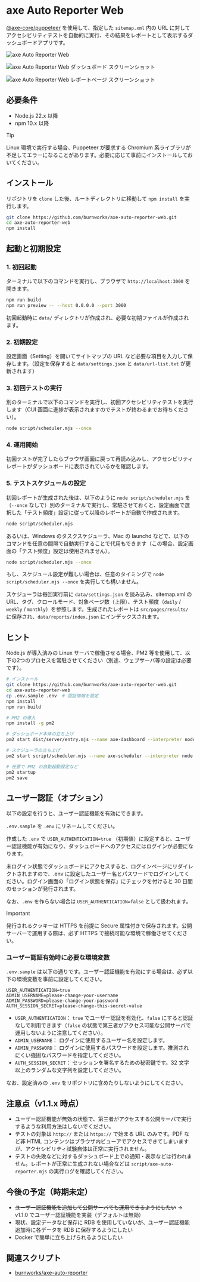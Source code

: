 # axe Auto Reporter Web

[@axe-core/puppeteer](https://github.com/dequelabs/axe-core-npm/blob/develop/packages/puppeteer/README.md) を使用して、指定した `sitemap.xml` 内の URL に対してアクセシビリティテストを自動的に実行、その結果をレポートとして表示するダッシュボードアプリです。

![axe Auto Reporter Web](./public/img/main-logo.svg)

![axe Auto Reporter Web ダッシュボード スクリーンショット](./public/img/screen-shot-axe-Auto-Reporter-Web.png)

![axe Auto Reporter Web レポートページ スクリーンショット](./public/img/screen-shot-axe-Auto-Reporter-Web-02.png)

## 必要条件
- Node.js 22.x 以降
- npm 10.x 以降

> [!TIP]
> Linux 環境で実行する場合、Puppeteer が要求する Chromium 系ライブラリが不足してエラーになることがあります。必要に応じて事前にインストールしておいてください。

## インストール
リポジトリを `clone` した後、ルートディレクトリに移動して `npm install` を実行します。

```sh
git clone https://github.com/burnworks/axe-auto-reporter-web.git
cd axe-auto-reporter-web
npm install
```

## 起動と初期設定

### 1. 初回起動
ターミナルで以下のコマンドを実行し、ブラウザで `http://localhost:3000` を開きます。  

```sh
npm run build
npm run preview -- --host 0.0.0.0 --port 3000
```

初回起動時に `data/` ディレクトリが作成され、必要な初期ファイルが作成されます。

### 2. 初期設定
設定画面（Setting）を開いてサイトマップの URL など必要な項目を入力して保存します。（設定を保存すると `data/settings.json` と `data/url-list.txt` が更新されます）

### 3. 初回テストの実行
別のターミナルで以下のコマンドを実行し、初回アクセシビリティテストを実行します（CUI 画面に進捗が表示されますのでテストが終わるまでお待ちください）。

```sh
node script/scheduler.mjs --once
```

### 4. 運用開始
初回テストが完了したらブラウザ画面に戻って再読み込みし、アクセシビリティレポートがダッシュボードに表示されているかを確認します。


### 5. テストスケジュールの設定
初回レポートが生成された後は、以下のように `node script/scheduler.mjs` を（`--once` なしで）別のターミナルで実行し、常駐させておくと、設定画面で選択した「テスト頻度」設定に従って以降のレポートが自動で作成されます。

```sh
node script/scheduler.mjs
```

あるいは、Windows のタスクスケジューラ、Mac の launchd などで、以下のコマンドを任意の間隔で自動実行することで代用もできます（この場合、設定画面の「テスト頻度」設定は使用されません）。

```sh
node script/scheduler.mjs --once
```

もし、スケジュール設定が難しい場合は、任意のタイミングで `node script/scheduler.mjs --once` を実行しても構いません。

スケジューラは毎回実行前に `data/settings.json` を読み込み、sitemap.xml の URL、タグ、クロールモード、対象ページ数（上限）、テスト頻度（`daily` / `weekly` / `monthly`）を参照します。生成されたレポートは `src/pages/results/` に保存され、`data/reports/index.json` にインデックスされます。

## ヒント
Node.js が導入済みの Linux サーバで稼働させる場合、PM2 等を使用して、以下の2つのプロセスを常駐させてください（別途、ウェブサーバ等の設定は必要です）。

```sh
# インストール
git clone https://github.com/burnworks/axe-auto-reporter-web.git
cd axe-auto-reporter-web
cp .env.sample .env  # 認証情報を設定
npm install
npm run build

# PM2 の導入
npm install -g pm2

# ダッシュボード本体の立ち上げ 
pm2 start dist/server/entry.mjs --name axe-dashboard --interpreter node

# スケジューラの立ち上げ 
pm2 start script/scheduler.mjs --name axe-scheduler --interpreter node

# 任意で PM2 の自動起動設定など
pm2 startup
pm2 save
```

## ユーザー認証（オプション）
以下の設定を行うと、ユーザー認証機能を有効にできます。

`.env.sample` を `.env` にリネームしてください。

作成した `.env` で `USER_AUTHENTICATION=true` （初期値）に設定すると、ユーザー認証機能が有効になり、ダッシュボードへのアクセスにはログインが必要になります。

未ログイン状態でダッシュボードにアクセスすると、ログインページにリダイレクトされますので、.env に設定したユーザー名とパスワードでログインしてください。ログイン画面の「ログイン状態を保存」にチェックを付けると 30 日間のセッションが発行されます。

なお、`.env` を作らない場合は `USER_AUTHENTICATION=false` として扱われます。

> [!IMPORTANT]
> 発行されるクッキーは HTTPS を前提に Secure 属性付きで保存されます。公開サーバーで運用する際は、必ず HTTPS で接続可能な環境で稼働させてください。

### ユーザー認証有効時に必要な環境変数

`.env.sample` は以下の通りです。ユーザー認証機能を有効にする場合は、必ず以下の環境変数を事前に設定してください。

```env
USER_AUTHENTICATION=true
ADMIN_USERNAME=please-change-your-username
ADMIN_PASSWORD=please-change-your-password
AUTH_SESSION_SECRET=please-change-this-secret-value
```

- `USER_AUTHENTICATION`： `true` でユーザー認証を有効化、`false` にすると認証なしで利用できます（`false` の状態で第三者がアクセス可能な公開サーバで運用しないように注意してください）。
- `ADMIN_USERNAME`： ログインに使用するユーザー名を設定します。
- `ADMIN_PASSWORD`： ログインに使用するパスワードを設定します。推測されにくい強固なパスワードを指定してください。
- `AUTH_SESSION_SECRET`： セッションを署名するための秘密鍵です。32 文字以上のランダムな文字列を設定してください。

なお、設定済みの `.env` をリポジトリに含めたりしないようにしてください。

## 注意点（v1.1.x 時点）

- ユーザー認証機能が無効の状態で、第三者がアクセスする公開サーバで実行するような利用方法はしないでください。
- テストの対象は `http://` または `https://` で始まる URL のみです。PDF など非 HTML コンテンツはブラウザ内ビューアでアクセスできてしまいますが、アクセシビリティ試験自体は正常に実行されません。
- テストの失敗などに対するダッシュボード上での通知・表示などは行われません。レポートが正常に生成されない場合などは `script/axe-auto-reporter.mjs` の実行ログを確認してください。

## 今後の予定（時期未定）

- ~~ユーザー認証機能を追加して公開サーバでも運用できるようにしたい~~ → v1.1.0 でユーザー認証機能を実装（デフォルトは無効）
- 現状、設定データなど保存に RDB を使用していないが、ユーザー認証機能追加時に各データを RDB に保存するようにしたい
- Docker で簡単に立ち上げられるようにしたい

## 関連スクリプト

- [burnworks/axe-auto-reporter](https://github.com/burnworks/axe-auto-reporter)



